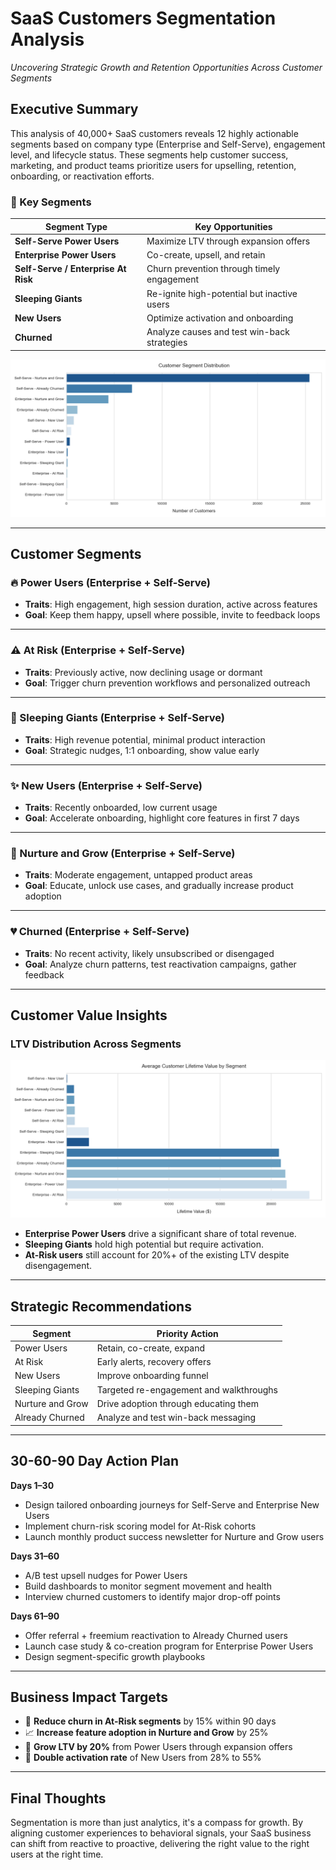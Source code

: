 # SaaS Customers Segmentation Analysis
*Uncovering Strategic Growth and Retention Opportunities Across Customer Segments*

## Executive Summary

This analysis of 40,000+ SaaS customers reveals 12 highly actionable segments based on company type (Enterprise and Self-Serve), engagement level, and lifecycle status. These segments help customer success, marketing, and product teams prioritize users for upselling, retention, onboarding, or reactivation efforts.

### 🎯 Key Segments
| Segment Type        | Key Opportunities                         |
|---------------------|--------------------------------------------|
| **Self-Serve Power Users**      | Maximize LTV through expansion offers          |
| **Enterprise Power Users**      | Co-create, upsell, and retain                  |
| **Self-Serve / Enterprise At Risk** | Churn prevention through timely engagement  |
| **Sleeping Giants**            | Re-ignite high-potential but inactive users    |
| **New Users**                  | Optimize activation and onboarding             |
| **Churned**            | Analyze causes and test win-back strategies    |

![Segment Distribution](./reports/figures/segment_distribution.png)

---

## Customer Segments

### 🔥 Power Users (Enterprise + Self-Serve)
- **Traits**: High engagement, high session duration, active across features
- **Goal**: Keep them happy, upsell where possible, invite to feedback loops

---

### ⚠️ At Risk (Enterprise + Self-Serve)
- **Traits**: Previously active, now declining usage or dormant
- **Goal**: Trigger churn prevention workflows and personalized outreach

---

### 🛌 Sleeping Giants (Enterprise + Self-Serve)
- **Traits**: High revenue potential, minimal product interaction
- **Goal**: Strategic nudges, 1:1 onboarding, show value early

---

### ✨ New Users (Enterprise + Self-Serve)
- **Traits**: Recently onboarded, low current usage
- **Goal**: Accelerate onboarding, highlight core features in first 7 days

---

### 🌱 Nurture and Grow (Enterprise + Self-Serve)
- **Traits**: Moderate engagement, untapped product areas
- **Goal**: Educate, unlock use cases, and gradually increase product adoption

---

### 💔 Churned (Enterprise + Self-Serve)
- **Traits**: No recent activity, likely unsubscribed or disengaged
- **Goal**: Analyze churn patterns, test reactivation campaigns, gather feedback

---

## Customer Value Insights

### LTV Distribution Across Segments

![LTV by Segment](./reports/figures/ltv_by_segment.png)

- **Enterprise Power Users** drive a significant share of total revenue.
- **Sleeping Giants** hold high potential but require activation.
- **At-Risk users** still account for 20%+ of the existing LTV despite disengagement.

---

## Strategic Recommendations

| Segment                            | Priority Action                            |
|------------------------------------|---------------------------------------------|
| Power Users                        | Retain, co-create, expand                   |
| At Risk                            | Early alerts, recovery offers               |
| New Users                          | Improve onboarding funnel                   |
| Sleeping Giants                    | Targeted re-engagement and walkthroughs     |
| Nurture and Grow                   | Drive adoption through educating them        |
| Already Churned                   | Analyze and test win-back messaging         |

---

## 30-60-90 Day Action Plan

**Days 1–30**
- Design tailored onboarding journeys for Self-Serve and Enterprise New Users
- Implement churn-risk scoring model for At-Risk cohorts
- Launch monthly product success newsletter for Nurture and Grow users

**Days 31–60**
- A/B test upsell nudges for Power Users
- Build dashboards to monitor segment movement and health
- Interview churned customers to identify major drop-off points

**Days 61–90**
- Offer referral + freemium reactivation to Already Churned users
- Launch case study & co-creation program for Enterprise Power Users
- Design segment-specific growth playbooks

---

## Business Impact Targets

- 🎯 **Reduce churn in At-Risk segments** by 15% within 90 days
- 📈 **Increase feature adoption in Nurture and Grow** by 25%
- 💸 **Grow LTV by 20%** from Power Users through expansion offers
- 🚀 **Double activation rate** of New Users from 28% to 55%

---

## Final Thoughts

Segmentation is more than just analytics, it's a compass for growth. By aligning customer experiences to behavioral signals, your SaaS business can shift from reactive to proactive, delivering the right value to the right users at the right time.
